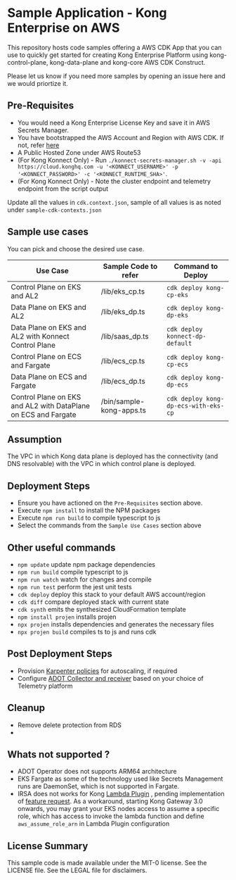 # Sample Application - Kong Enterprise on AWS

This repository hosts code samples offering a AWS CDK App that you can use to quickly get started for creating Kong Enterprise Platform using kong-control-plane, kong-data-plane and kong-core AWS CDK Construct. 

Please let us know if you need more samples by opening an issue here and we would priortize it.

## Pre-Requisites

* You would need a Kong Enterprise License Key and save it in AWS Secrets Manager. 
* You have bootstrapped the AWS Account and Region with AWS CDK. If not, refer [here](https://docs.aws.amazon.com/cdk/v2/guide/bootstrapping.html)
* A Public Hosted Zone under AWS Route53
* (For Kong Konnect Only) - Run `./konnect-secrets-manager.sh -v -api https://cloud.konghq.com -u '<KONNECT_USERNAME>' -p '<KONNECT_PASSWORD>' -c '<KONNECT_RUNTIME_SHA>'`.
* (For Kong Konnect Only) - Note the cluster endpoint and telemetry endpoint from the script output

Update all the values in `cdk.context.json`, sample of all values is as noted under `sample-cdk-contexts.json`

## Sample use cases

You can pick and choose the desired use case. 

|Use Case | Sample Code to refer  | Command to Deploy | 
--- | --- | --- | 
|Control Plane on EKS and AL2 | /lib/eks_cp.ts| `cdk deploy kong-cp-eks`
|Data Plane on EKS and AL2 | /lib/eks_dp.ts| `cdk deploy kong-dp-eks`
|Data Plane on EKS and AL2 with Konnect Control Plane| /lib/saas_dp.ts| `cdk deploy konnect-dp-default`
|Control Plane on ECS and Fargate | /lib/ecs_cp.ts| `cdk deploy kong-cp-ecs`
|Data Plane on ECS and Fargate | /lib/ecs_dp.ts| `cdk deploy kong-dp-ecs`
|Control Plane on EKS and AL2 with DataPlane on ECS and Fargate | /bin/sample-kong-apps.ts| `cdk deploy kong-dp-ecs-with-eks-cp`


## Assumption

The VPC in which Kong data plane is deployed has the connectivity (and DNS resolvable) with the VPC in which control plane is deployed.

## Deployment Steps

* Ensure you have actioned on the `Pre-Requisites` section above.
* Execute `npm install` to install the NPM packages
* Execute `npm run build` to compile typescript to js
* Select the commands from the `Sample Use Cases` section above
## Other useful commands

 * `npm update`         update npm package dependencies
 * `npm run build`      compile typescript to js
 * `npm run watch`      watch for changes and compile
 * `npm run test`       perform the jest unit tests
 * `cdk deploy`         deploy this stack to your default AWS account/region
 * `cdk diff`           compare deployed stack with current state
 * `cdk synth`          emits the synthesized CloudFormation template
 * `npm install projen` installs projen
 * `npx projen`         installs dependencies and generates the necessary files
 * `npx projen build`   compiles ts to js and runs cdk

## Post Deployment Steps

* Provision [Karpenter policies](https://karpenter.sh/v0.11.1/tasks/provisioning/) for autoscaling, if required
* Configure [ADOT Collector and receiver](https://docs.aws.amazon.com/eks/latest/userguide/deploy-collector.html) based on your choice of Telemetry platform
## Cleanup

* Remove delete protection from RDS
* 

## Whats not supported ?

* ADOT Operator does not supports ARM64 architecture
* EKS Fargate as some of the technology used like Secrets Management runs are DaemonSet, which is not supported in Fargate.
* IRSA does not works for Kong [Lambda Plugin](https://docs.konghq.com/hub/kong-inc/aws-lambda/) , pending implementation of [feature request](https://github.com/Kong/kong/pull/8732). As a workaround, starting Kong Gateway 3.0 onwards, you may grant your EKS nodes access to assume a specific role, which has access to invoke the lambda function and define `aws_assume_role_arn` in Lambda Plugin configuration

## License Summary

This sample code is made available under the MIT-0 license. See the LICENSE file. See the LEGAL file for disclaimers.
